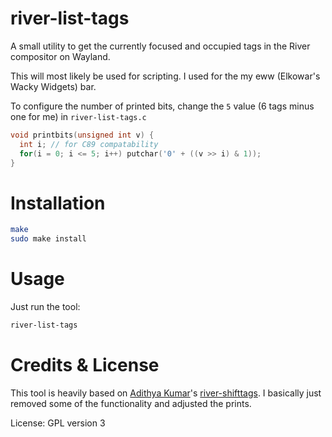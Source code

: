 # river-list-tags

A small utility to get the currently focused and occupied tags in the River compositor on Wayland.

This will most likely be used for scripting. I used for the my eww (Elkowar's Wacky Widgets) bar.

To configure the number of printed bits, change the `5` value (6 tags minus one for me) in `river-list-tags.c`
```c
void printbits(unsigned int v) {
  int i; // for C89 compatability
  for(i = 0; i <= 5; i++) putchar('0' + ((v >> i) & 1));
}
```

# Installation

```sh
make
sudo make install
```

# Usage

Just run the tool:
```sh
river-list-tags
```

# Credits & License

This tool is heavily based on [Adithya Kumar](https://gitlab.com/akumar-xyz)'s [river-shifttags](https://gitlab.com/akumar-xyz/river-shifttags). I basically just removed some of the functionality and adjusted the prints.

License: GPL version 3
